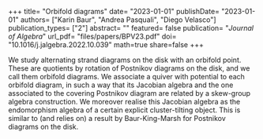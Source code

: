 +++
title= "Orbifold diagrams"
date= "2023-01-01"
publishDate= "2023-01-01"
authors= ["Karin Baur", "Andrea Pasquali", "Diego Velasco"]
publication_types= ["2"]
abstract= ""
featured= false
publication= "*Journal of Algebra*"
url_pdf= "files/papers/BPV23.pdf"
doi= "10.1016/j.jalgebra.2022.10.039"
math=true
share=false
+++

We study alternating strand diagrams on the disk with an orbifold point. These are quotients by rotation of Postnikov diagrams on the disk, and we call them orbifold diagrams. We associate a quiver with potential to each orbifold diagram, in such a way that its Jacobian algebra and the one associated to the covering Postnikov diagram are related by a skew-group algebra construction. We moreover realise this Jacobian algebra as the endomorphism algebra of a certain explicit cluster-tilting object. This is similar to (and relies on) a result by Baur-King-Marsh for Postnikov diagrams on the disk.
